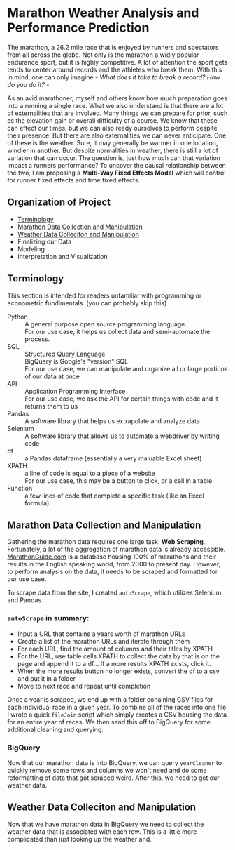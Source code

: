 # Marathon Weather Analysis and Performance Prediction

The marathon, a 26.2 mile race that is enjoyed by runners and spectators from all across the globe. Not only is the marathon a widly popular endurance sport, but it is highly competitive. A lot of attention the sport gets tends to center around records and the athletes who break them. With this in mind, one can only imagine - *What does it take to break a record? How do you do it?* - 

As an avid marathoner, myself and others know how much preparation goes into a running a single race. What we also understand is that there are a lot of externalities that are involved. Many things we can prepare for prior, such as the elevation gain or overall difficulty of a course. We know that these can effect our times, but we can also ready ourselves to perform despite their presence. But there are also externalities we can never anticipate. One of these is the weather. Sure, it may generally be warmer in one location, windier in another. But despite normalities in weather, there is still a lot of variation that can occur. The question is, just how much can that variation impact a runners performance? To uncover the causal relationship between the two, I am proposing a **Multi-Way Fixed Effects Model** which will control for runner fixed effects and time fixed effects.

## Organization of Project
- [Terminology](https://github.com/jbblancojr/Marathon-Weather-Analysis-and-Performance-Prediction/edit/main/README.md#terminology)
- [Marathon Data Collection and Manipulation](https://github.com/jbblancojr/Marathon-Weather-Analysis-and-Performance-Prediction/edit/main/README.md#marathon-data-collection-and-manipulation)
- [Weather Data Colleciton and Manipulation](https://github.com/jbblancojr/Marathon-Weather-Analysis-and-Performance-Prediction/edit/main/README.md#weather-data-colleciton-and-manipulation)
- Finalizing our Data
- Modeling
- Interpretation and Visualization

## Terminology
This section is intended for readers unfamiliar with programming or econometric fundimentals. (you can probably skip this)
<dl>
  <dt>Python</dt>
  <dd>A general purpose open source programming language.</dd>
  <dd>For our use case, it helps us collect data and semi-automate the process.</dd>
  <dt>SQL</dt>
  <dd>Structured Query Language</dd>
  <dd>BigQuery is Google's "version" SQL</dd> 
  <dd>For our use case, we can manipulate and organize all or large portions of our data at once</dd> 
  <dt>API</dt>
  <dd>Application Programming Interface</dd>
  <dd>For our use case, we ask the API for certain things with code and it returns them to us</dd>
  <dt>Pandas</dt>
  <dd>A software library that helps us extrapolate and analyze data</dd>
  <dt>Selenium</dt>
  <dd>A software library that allows us to automate a webdriver by writing code</dd>
  <dt>df</dt>
  <dd>a Pandas dataframe (essentially a very maluable Excel sheet)</dd>
  <dt>XPATH</dt>
  <dd>a line of code is equal to a piece of a website</dd>
  <dd>For our use case, this may be a button to click, or a cell in a table</dd>
  <dt>Function</dt>
  <dd>a few lines of code that complete a specific task (like an Excel formula)</dd>
</dl>

## Marathon Data Collection and Manipulation
Gathering the marathon data requires one large task: **Web Scraping**. Fortunately, a lot of the aggregation of marathon data is already accessible. [MarathonGuide.com](http://www.marathonguide.com/index.cfm) is a database housing 100% of marathons and their results in the English speaking world, from 2000 to present day. However, to perform analysis on the data, it needs to be scraped and formatted for our use case. 

To scrape data from the site, I created `autoScrape`, which utilizes Selenium and Pandas.

### `autoScrape` in summary:
- Input a URL that contains a years worth of marathon URLs
- Create a list of the marathon URLs and iterate through them
- For each URL, find the amount of columns and their titles by XPATH
- For the URL, use table cells XPATH to collect the data by that is on the page and append it to a df...  If a more results XPATH exists, click it. 
- When the more results button no longer exists, convert the df to a csv and put it in a folder
- Move to next race and repeat until completion

Once a year is scraped, we end up with a folder conaining CSV files for each individual race in a given year. To combine all of the races into one file I wrote a quick `fileJoin` script which simply creates a CSV housing the data for an entire year of races. We then send this off to BigQuery for some additional cleaning and querying.

### BigQuery
Now that our marathon data is into BigQuery, we can query `yearCleaner` to quickly remove some rows and columns we won't need and do some reformatting of data that got scraped weird. After this, we need to get our weather data.

## Weather Data Colleciton and Manipulation
Now that we have marathon data in BigQuery we need to collect the weather data that is associated with each row. This is a little more complicated than just looking up the weather and. 





